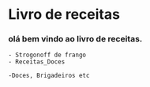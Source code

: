 # Livro de receitas
### olá bem vindo ao livro de receitas.
    
    - Strogonoff de frango 
    - Receitas_Doces

	-Doces, Brigadeiros etc

